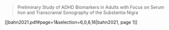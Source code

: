 > Preliminary Study of ADHD Biomarkers in Adults with Focus on Serum Iron and Transcranial Sonography of the Substantia Nigra

[[bahn2021.pdf#page=1&selection=6,0,8,16|bahn2021, page 1]]

